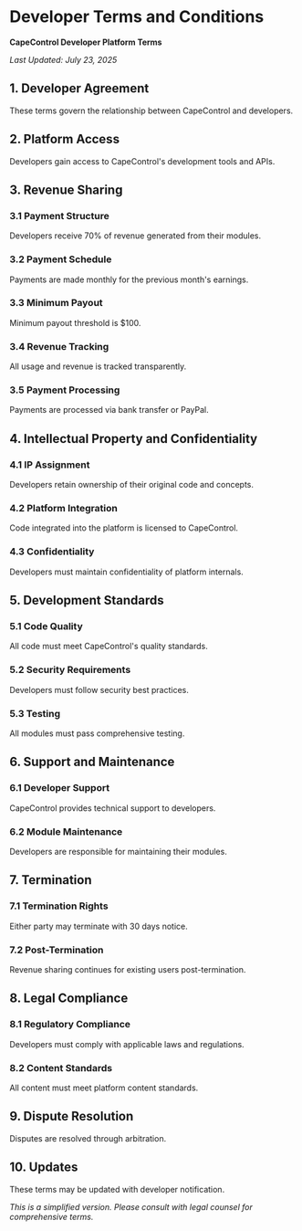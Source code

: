 # Developer Terms and Conditions

**CapeControl Developer Platform Terms**

*Last Updated: July 23, 2025*

## 1. Developer Agreement
These terms govern the relationship between CapeControl and developers.

## 2. Platform Access
Developers gain access to CapeControl's development tools and APIs.

## 3. Revenue Sharing
### 3.1 Payment Structure
Developers receive 70% of revenue generated from their modules.

### 3.2 Payment Schedule
Payments are made monthly for the previous month's earnings.

### 3.3 Minimum Payout
Minimum payout threshold is $100.

### 3.4 Revenue Tracking
All usage and revenue is tracked transparently.

### 3.5 Payment Processing
Payments are processed via bank transfer or PayPal.

## 4. Intellectual Property and Confidentiality
### 4.1 IP Assignment
Developers retain ownership of their original code and concepts.

### 4.2 Platform Integration
Code integrated into the platform is licensed to CapeControl.

### 4.3 Confidentiality
Developers must maintain confidentiality of platform internals.

## 5. Development Standards
### 5.1 Code Quality
All code must meet CapeControl's quality standards.

### 5.2 Security Requirements
Developers must follow security best practices.

### 5.3 Testing
All modules must pass comprehensive testing.

## 6. Support and Maintenance
### 6.1 Developer Support
CapeControl provides technical support to developers.

### 6.2 Module Maintenance
Developers are responsible for maintaining their modules.

## 7. Termination
### 7.1 Termination Rights
Either party may terminate with 30 days notice.

### 7.2 Post-Termination
Revenue sharing continues for existing users post-termination.

## 8. Legal Compliance
### 8.1 Regulatory Compliance
Developers must comply with applicable laws and regulations.

### 8.2 Content Standards
All content must meet platform content standards.

## 9. Dispute Resolution
Disputes are resolved through arbitration.

## 10. Updates
These terms may be updated with developer notification.

*This is a simplified version. Please consult with legal counsel for comprehensive terms.*
